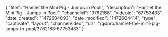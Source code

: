 {
    "title": "Hamlet the Mini Pig - Jumps in Pool!",
    "description": "Hamlet the Mini Pig - Jumps in Pool!",
    "channelid": "3762188",
    "videoid": "67753433",
    "date_created": "1472604093",
    "date_modified": "1472604414",
    "type": "captivate",
    "layout": "channelVideo",
    "url": "\/gopro\/hamlet-the-mini-pig-jumps-in-pool\/3762188-67753433"
}